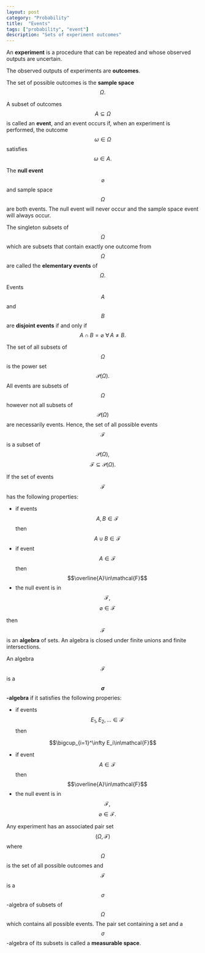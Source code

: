 ```yaml
---
layout: post
category: "Probability"
title:  "Events"
tags: ["probability", "event"]
description: "Sets of experiment outcomes"
---
```


An **experiment** is a procedure that can be repeated and whose observed outputs are uncertain.

The observed outputs of experiments are **outcomes**.

The set of possible outcomes is the **sample space** $$\Omega.$$

A subset of outcomes $$A\subseteq\Omega$$ is called an **event**, and an event occurs if, when an experiment is performed, the outcome $$\omega\in\Omega$$ satisfies $$\omega\in A.$$

The **null event** $$\varnothing$$ and sample space $$\Omega$$ are both events. The null event will never occur and the sample space event will always occur.

The singleton subsets of $$\Omega$$ which are subsets that contain exactly one outcome from $$\Omega$$ are called the **elementary events** of $$\Omega.$$

Events $$A$$ and $$B$$ are **disjoint events** if and only if $$A \cap B = \varnothing \,\, \forall \, A \neq B.$$

The set of all subsets of $$\Omega$$ is the power set $$\mathcal{P}(\Omega).$$ All events are subsets of $$\Omega$$ however not all subsets of $$\mathcal{P}(\Omega)$$ are necessarily events. Hence, the set of all possible events $$\mathcal{F}$$ is a subset of $$\mathcal{P}(\Omega),$$ $$\mathcal{F}\subseteq\mathcal{P}(\Omega).$$

If the set of events $$\mathcal{F}$$ has the following properties:
- if events $$A,B\in\mathcal{F}$$ then $$A\cup B\in\mathcal{F}$$
- if event $$A\in\mathcal{F}$$ then $$\overline{A}\in\mathcal{F}$$
- the null event is in $$\mathcal{F},$$ $$\varnothing\in\mathcal{F}$$

then $$\mathcal{F}$$ is an **algebra** of sets. An algebra is closed under finite unions and finite intersections.

An algebra $$\mathcal{F}$$ is a **$$\sigma$$-algebra** if it satisfies the following properies:
- if events $$E_1,E_2,\ldots\in\mathcal{F}$$ then

$$\bigcup_{i=1}^\infty E_i\in\mathcal{F}$$

- if event $$A\in\mathcal{F}$$ then $$\overline{A}\in\mathcal{F}$$
- the null event is in $$\mathcal{F},$$ $$\varnothing\in\mathcal{F}.$$

Any experiment has an associated pair set $$\left(\Omega,\mathcal{F}\right)$$ where $$\Omega$$ is the set of all possible outcomes and $$\mathcal{F}$$ is a $$\sigma$$-algebra of subsets of $$\Omega$$ which contains all possible events. The pair set containing a set and a $$\sigma$$-algebra of its subsets is called a **measurable space**.
